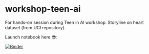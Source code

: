 # workshop-teen-ai
For hands-on session during Teen in AI workshop.
Storyline on heart dataset (from UCI repository).

Launch notebook here 😎:

[![Binder](https://mybinder.org/badge_logo.svg)](https://mybinder.org/v2/gh/datajoely/qb-workshop-teen-ai.git/master?filepath=notebooks%2Fexercise.ipynb)
